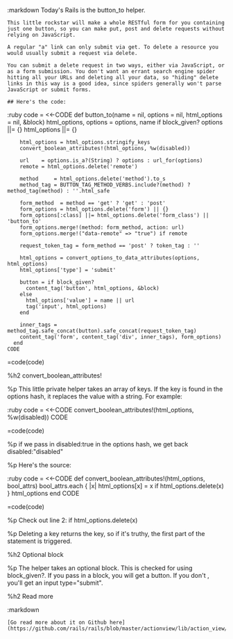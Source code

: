 :markdown
    Today's Rails is the button_to helper.
  
    This little rockstar will make a whole RESTful form for you containing just one button, so you can make put, post and delete requests without relying on JavaScript.
  
    A regular "a" link can only submit via get. To delete a resource you would usually submit a request via delete.
  
    You can submit a delete request in two ways, either via JavaScript, or as a form submission. You don't want an errant search engine spider hitting all your URLs and deleting all your data, so "hiding" delete links in this way is a good idea, since spiders generally won't parse JavaScript or submit forms.
  
    ## Here's the code:
  
  :ruby
    code = <<-CODE
      def button_to(name = nil, options = nil, html_options = nil, &block)
        html_options, options = options, name if block_given?
        options      ||= {}
        html_options ||= {}
  
        html_options = html_options.stringify_keys
        convert_boolean_attributes!(html_options, %w(disabled))
  
        url    = options.is_a?(String) ? options : url_for(options)
        remote = html_options.delete('remote')
  
        method     = html_options.delete('method').to_s
        method_tag = BUTTON_TAG_METHOD_VERBS.include?(method) ? method_tag(method) : ''.html_safe
  
        form_method  = method == 'get' ? 'get' : 'post'
        form_options = html_options.delete('form') || {}
        form_options[:class] ||= html_options.delete('form_class') || 'button_to'
        form_options.merge!(method: form_method, action: url)
        form_options.merge!("data-remote" => "true") if remote
  
        request_token_tag = form_method == 'post' ? token_tag : ''
  
        html_options = convert_options_to_data_attributes(options, html_options)
        html_options['type'] = 'submit'
  
        button = if block_given?
          content_tag('button', html_options, &block)
        else
          html_options['value'] = name || url
          tag('input', html_options)
        end
  
        inner_tags = method_tag.safe_concat(button).safe_concat(request_token_tag)
        content_tag('form', content_tag('div', inner_tags), form_options)
      end
    CODE
  
  =code(code)
  
  
  
  %h2 convert_boolean_attributes!
  
  %p This little private helper takes an array of keys. If the key is found in the options hash, it replaces the value with a string. For example:
  
  :ruby
    code = <<-CODE
      convert_boolean_attributes!(html_options, %w(disabled))
    CODE
  
  =code(code)
  
  
  %p if we pass in disabled:true in the options hash, we get back disabled:"disabled"
  
  %p Here's the source:
  
  :ruby
    code = <<-CODE
      def convert_boolean_attributes!(html_options, bool_attrs)
        bool_attrs.each { |x| html_options[x] = x if html_options.delete(x) }
        html_options
      end
    CODE
  
  =code(code)
  
  %p Check out line 2: if html_options.delete(x)
  
  %p Deleting a key returns the key, so if it's truthy, the first part of the statement is triggered.
  
  
  
  %h2 Optional block
  
  %p The helper takes an optional block. This is checked for using block_given?. If you pass in a block, you will get a button. If you don't , you'll get an input type="submit".
  
  %h2 Read more
  
  :markdown
  
    [Go read more about it on Github here](https://github.com/rails/rails/blob/master/actionview/lib/action_view/helpers/url_helper.rb)